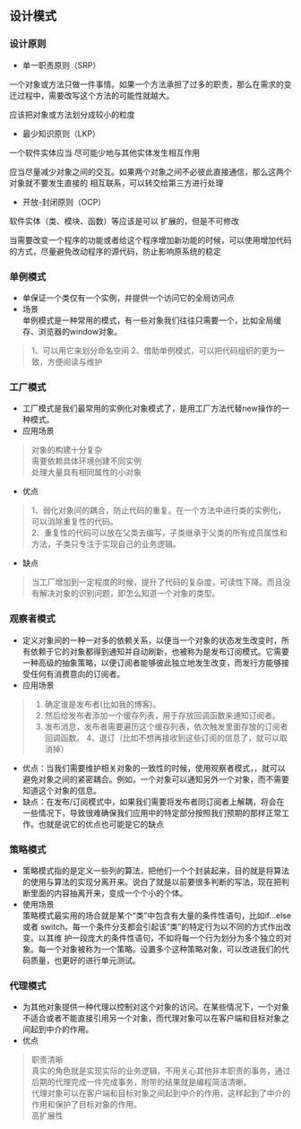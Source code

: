 ## 设计模式
### 设计原则
* 单一职责原则（SRP）

一个对象或方法只做一件事情。如果一个方法承担了过多的职责，那么在需求的变迁过程中，需要改写这个方法的可能性就越大。

应该把对象或方法划分成较小的粒度

* 最少知识原则（LKP）

一个软件实体应当 尽可能少地与其他实体发生相互作用 

应当尽量减少对象之间的交互。如果两个对象之间不必彼此直接通信，那么这两个对象就不要发生直接的 相互联系，可以转交给第三方进行处理

* 开放-封闭原则（OCP）

软件实体（类、模块、函数）等应该是可以 扩展的，但是不可修改

当需要改变一个程序的功能或者给这个程序增加新功能的时候，可以使用增加代码的方式，尽量避免改动程序的源代码，防止影响原系统的稳定
### 单例模式
* 单保证一个类仅有一个实例，并提供一个访问它的全局访问点
* 场景<br>
   单例模式是一种常用的模式，有一些对象我们往往只需要一个，比如全局缓存、浏览器的window对象。
> 1、可以用它来划分命名空间
> 2、借助单例模式，可以把代码组织的更为一致，方便阅读与维护

### 工厂模式
* 工厂模式是我们最常用的实例化对象模式了，是用工厂方法代替new操作的一种模式。
* 应用场景
> 对象的构建十分复杂<br>
> 需要依赖具体环境创建不同实例<br>
> 处理大量具有相同属性的小对象<br>
* 优点
> 1、弱化对象间的耦合，防止代码的重复。在一个方法中进行类的实例化，可以消除重复性的代码。<br>
> 2、重复性的代码可以放在父类去编写，子类继承于父类的所有成员属性和方法，子类只专注于实现自己的业务逻辑。<br>
* 缺点
> 当工厂增加到一定程度的时候，提升了代码的复杂度，可读性下降。而且没有解决对象的识别问题，即怎么知道一个对象的类型。

### 观察者模式
* 定义对象间的一种一对多的依赖关系，以便当一个对象的状态发生改变时，所有依赖于它的对象都得到通知并自动刷新，也被称为是发布订阅模式。它需要一种高级的抽象策略，以便订阅者能够彼此独立地发生改变，而发行方能够接受任何有消费意向的订阅者。
* 应用场景
> 1. 确定谁是发布者(比如我的博客)。
> 2. 然后给发布者添加一个缓存列表，用于存放回调函数来通知订阅者。
> 3. 发布消息，发布者需要遍历这个缓存列表，依次触发里面存放的订阅者回调函数。
> 4、退订（比如不想再接收到这些订阅的信息了，就可以取消掉）
* 优点：当我们需要维护相关对象的一致性的时候，使用观察者模式，，就可以避免对象之间的紧密耦合。例如，一个对象可以通知另外一个对象，而不需要知道这个对象的信息。
* 缺点：在发布/订阅模式中，如果我们需要将发布者同订阅者上解耦，将会在一些情况下，导致很难确保我们应用中的特定部分按照我们预期的那样正常工作。也就是说它的优点也可能是它的缺点

### 策略模式
* 策略模式指的是定义一些列的算法，把他们一个个封装起来，目的就是将算法的使用与算法的实现分离开来。说白了就是以前要很多判断的写法，现在把判断里面的内容抽离开来，变成一个个小的个体。
* 使用场景<br>
策略模式最实用的场合就是某个“类”中包含有大量的条件性语句，比如if...else 或者 switch。每一个条件分支都会引起该“类”的特定行为以不同的方式作出改变。以其维
护一段庞大的条件性语句，不如将每一个行为划分为多个独立的对象。每一个对象被称为一个策略。设置多个这种策略对象，可以改进我们的代码质量，也更好的进行单元测试。

### 代理模式
* 为其他对象提供一种代理以控制对这个对象的访问。在某些情况下，一个对象不适合或者不能直接引用另一个对象，而代理对象可以在客户端和目标对象之间起到中介的作用。
* 优点
> 职责清晰<br>
真实的角色就是实现实际的业务逻辑，不用关心其他非本职责的事务，通过后期的代理完成一件完成事务，附带的结果就是编程简洁清晰。<br>
> 代理对象可以在客户端和目标对象之间起到中介的作用，这样起到了中介的作用和保护了目标对象的作用。<br>
> 高扩展性<br>


